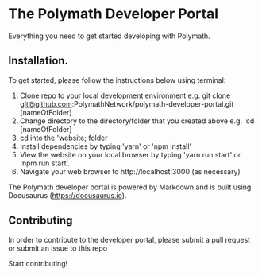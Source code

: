 # The Polymath Developer Portal

Everything you need to get started developing with Polymath.

## Installation.

To get started, please follow the instructions below using terminal: 

1. Clone repo to your local development environment e.g. git clone git@github.com:PolymathNetwork/polymath-developer-portal.git [nameOfFolder]
2. Change directory to the directory/folder that you created above e.g. 'cd [nameOfFolder]
3. cd into the 'website; folder
4. Install dependencies by typing 'yarn' or 'npm install'
5. View the website on your local browser by typing 'yarn run start' or 'npm run start'.
6. Navigate your web browser to http://localhost:3000 (as necessary)

The Polymath developer portal is powered by Markdown and is built using Docusaurus (https://docusaurus.io).

## Contributing

In order to contribute to the developer portal, please submit a pull request or submit an issue to this repo

Start contributing!
